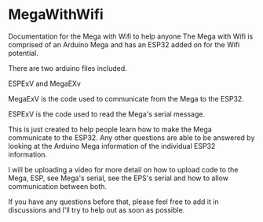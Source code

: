 # MegaWithWifi
Documentation for the Mega with Wifi to help anyone
The Mega with Wifi is comprised of an Arduino Mega and has an ESP32 added on for the Wifi potential.

There are two arduino files included. 

ESPExV and MegaEXv

MegaExV is the code used to communicate from the Mega to the ESP32.

ESPExV is the code used to read the Mega's serial message.

This is just created to help people learn how to make the Mega communicate to the ESP32. Any other questions are able to be answered by looking at the Arduino Mega information of the individual ESP32 information.

I will be uploading a video for more detail on how to upload code to the Mega, ESP, see Mega's serial, see the EPS's serial and how to allow communication between both.

If you have any questions before that, please feel free to add it in discussions and I'll try to help out as soon as possible.
